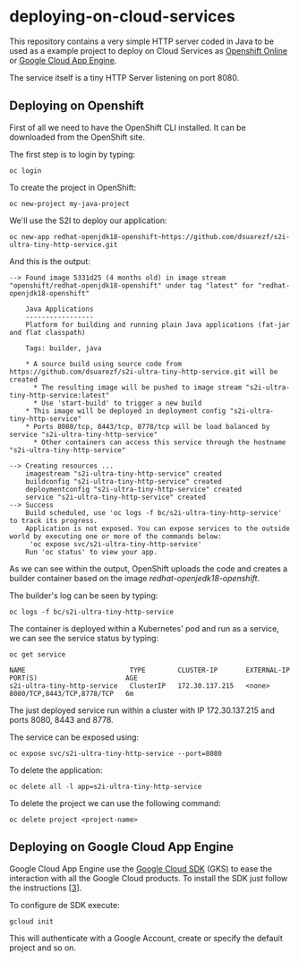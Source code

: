 # deploying-on-cloud-services

This repository contains a very simple HTTP server coded in Java to be used
as a example project to deploy on Cloud Services as [Openshift Online] or
[Google Cloud App Engine].

The service itself is a tiny HTTP Server listening on port 8080.

## Deploying on Openshift

First of all we need to have the OpenShift CLI installed. It can be downloaded
from the OpenShift site.

The first step is to login by typing:

    oc login

To create the project in OpenShift:

    oc new-project my-java-project

We'll use the S2I to deploy our application:

    oc new-app redhat-openjdk18-openshift~https://github.com/dsuarezf/s2i-ultra-tiny-http-service.git

And this is the output:

    --> Found image 5331d25 (4 months old) in image stream "openshift/redhat-openjdk18-openshift" under tag "latest" for "redhat-openjdk18-openshift"
    
        Java Applications
        -----------------
        Platform for building and running plain Java applications (fat-jar and flat classpath)
    
        Tags: builder, java
    
        * A source build using source code from https://github.com/dsuarezf/s2i-ultra-tiny-http-service.git will be created
          * The resulting image will be pushed to image stream "s2i-ultra-tiny-http-service:latest"
          * Use 'start-build' to trigger a new build
        * This image will be deployed in deployment config "s2i-ultra-tiny-http-service"
        * Ports 8080/tcp, 8443/tcp, 8778/tcp will be load balanced by service "s2i-ultra-tiny-http-service"
          * Other containers can access this service through the hostname "s2i-ultra-tiny-http-service"
    
    --> Creating resources ...
        imagestream "s2i-ultra-tiny-http-service" created
        buildconfig "s2i-ultra-tiny-http-service" created
        deploymentconfig "s2i-ultra-tiny-http-service" created
        service "s2i-ultra-tiny-http-service" created
    --> Success
        Build scheduled, use 'oc logs -f bc/s2i-ultra-tiny-http-service' to track its progress.
        Application is not exposed. You can expose services to the outside world by executing one or more of the commands below:
         'oc expose svc/s2i-ultra-tiny-http-service'
        Run 'oc status' to view your app.

As we can see within the output, OpenShift uploads the code and creates a builder
container based on the image *redhat-openjedk18-openshift*.

The builder's log can be seen by typing:

    oc logs -f bc/s2i-ultra-tiny-http-service

The container is deployed within a Kubernetes' pod and run as a service, we can
see the service status by typing:

    oc get service
    
    NAME                          TYPE        CLUSTER-IP       EXTERNAL-IP   PORT(S)                      AGE
    s2i-ultra-tiny-http-service   ClusterIP   172.30.137.215   <none>        8080/TCP,8443/TCP,8778/TCP   6m

The just deployed service run within a cluster with IP 172.30.137.215 and ports
8080, 8443 and 8778.

The service can be exposed using:

    oc expose svc/s2i-ultra-tiny-http-service --port=8080

To delete the application:

    oc delete all -l app=s2i-ultra-tiny-http-service

To delete the project we can use the following command:

    oc delete project <project-name>

## Deploying on Google Cloud App Engine

Google Cloud App Engine use the [Google Cloud SDK] (GKS) to ease the interaction
with all the Google Cloud products. To install the SDK just follow the instructions
[[3]].

To configure de SDK execute:

    gcloud init

This will authenticate with a Google Account, create or specify the default project
and so on.

[Google Cloud App Engine]: https://cloud.google.com/appengine
[Google Cloud SDK]: https://cloud.google.com/sdk
[Openshift Online]: https://cloud.redhat.com/openshift/
[1]: https://access.redhat.com/documentation/en-us/red_hat_jboss_middleware_for_openshift/3/html-single/red_hat_java_s2i_for_openshift/index
[2]: https://docs.openshift.com/container-platform/3.5/dev_guide/builds/build_inputs.html#source-secrets-ssh-key-authentication
[3]: https://cloud.google.com/sdk/docs/install